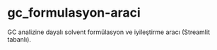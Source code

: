 # gc_formulasyon-araci
GC analizine dayalı solvent formülasyon ve iyileştirme aracı (Streamlit tabanlı).
